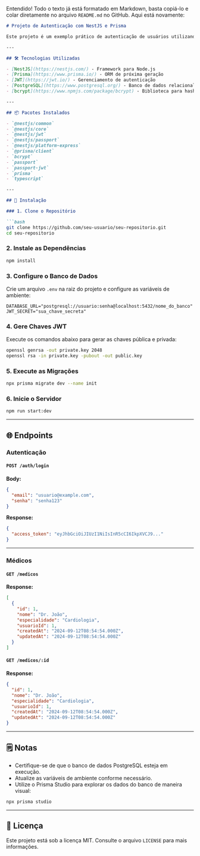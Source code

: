 Entendido! Todo o texto já está formatado em Markdown, basta copiá-lo e colar diretamente no arquivo `README.md` no GitHub. Aqui está novamente:

```markdown
# Projeto de Autenticação com NestJS e Prisma

Este projeto é um exemplo prático de autenticação de usuários utilizando NestJS, Prisma e JWT. Ele implementa funcionalidades como login de usuários e requisição de informações sobre médicos.

---

## 🛠️ Tecnologias Utilizadas

- [NestJS](https://nestjs.com/) - Framework para Node.js
- [Prisma](https://www.prisma.io/) - ORM de próxima geração
- [JWT](https://jwt.io/) - Gerenciamento de autenticação
- [PostgreSQL](https://www.postgresql.org/) - Banco de dados relacional
- [bcrypt](https://www.npmjs.com/package/bcrypt) - Biblioteca para hashing de senhas

---

## 📦 Pacotes Instalados

- `@nestjs/common`
- `@nestjs/core`
- `@nestjs/jwt`
- `@nestjs/passport`
- `@nestjs/platform-express`
- `@prisma/client`
- `bcrypt`
- `passport`
- `passport-jwt`
- `prisma`
- `typescript`

---

## 🚀 Instalação

### 1. Clone o Repositório

```bash
git clone https://github.com/seu-usuario/seu-repositorio.git
cd seu-repositorio
```

### 2. Instale as Dependências

```bash
npm install
```

### 3. Configure o Banco de Dados

Crie um arquivo `.env` na raiz do projeto e configure as variáveis de ambiente:

```env
DATABASE_URL="postgresql://usuario:senha@localhost:5432/nome_do_banco"
JWT_SECRET="sua_chave_secreta"
```

### 4. Gere Chaves JWT

Execute os comandos abaixo para gerar as chaves pública e privada:

```bash
openssl genrsa -out private.key 2048
openssl rsa -in private.key -pubout -out public.key
```

### 5. Execute as Migrações

```bash
npx prisma migrate dev --name init
```

### 6. Inicie o Servidor

```bash
npm run start:dev
```

---

## 🌐 Endpoints

### **Autenticação**

#### `POST /auth/login`

**Body:**

```json
{
  "email": "usuario@example.com",
  "senha": "senha123"
}
```

**Response:**

```json
{
  "access_token": "eyJhbGciOiJIUzI1NiIsInR5cCI6IkpXVCJ9..."
}
```

---

### **Médicos**

#### `GET /medicos`

**Response:**

```json
[
  {
    "id": 1,
    "nome": "Dr. João",
    "especialidade": "Cardiologia",
    "usuarioId": 1,
    "createdAt": "2024-09-12T08:54:54.000Z",
    "updatedAt": "2024-09-12T08:54:54.000Z"
  }
]
```

#### `GET /medicos/:id`

**Response:**

```json
{
  "id": 1,
  "nome": "Dr. João",
  "especialidade": "Cardiologia",
  "usuarioId": 1,
  "createdAt": "2024-09-12T08:54:54.000Z",
  "updatedAt": "2024-09-12T08:54:54.000Z"
}
```

---

## 🗒️ Notas

- Certifique-se de que o banco de dados PostgreSQL esteja em execução.
- Atualize as variáveis de ambiente conforme necessário.
- Utilize o Prisma Studio para explorar os dados do banco de maneira visual:

```bash
npx prisma studio
```

---

## 📄 Licença

Este projeto está sob a licença MIT. Consulte o arquivo `LICENSE` para mais informações.
```